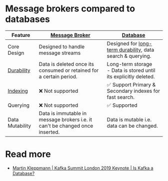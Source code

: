 # Message brokers compared to databases

| Feature                                                                     | [Message Broker](Readme.md)                                                  | [Database](../3_DatabaseServices)                                                                                  |
|-----------------------------------------------------------------------------|------------------------------------------------------------------------------|--------------------------------------------------------------------------------------------------------------------|
| Core Design                                                                 | Designed to handle message streams                                           | Designed for [long-term durability](../3_DatabaseServices/1_ACIDTransactions/Durability.md), data search & querying. |
| [Durability](../3_DatabaseServices/1_ACIDTransactions/Durability.md)          | Data is deleted once its consumed or retained for a certain period.          | Long-term storage<br/>- Data is stored until its explicitly deleted.                                               |
| [Indexing](../3_DatabaseServices/5_DataStructuresUsedInDB/Indexing/Readme.md) | :x: Not supported                                                            | :white_check_mark: Support Primary & Secondary indexes for fast search.                                            |
| Querying                                                                    | :x: Not supported                                                            | :white_check_mark: Supported                                                                                       |
| Data Mutability                                                             | Data is immutable in message brokers i.e. it can't be changed once inserted. | Data is mutable i.e. data can be changed.                                                                          |

# Read more
- [Martin Kleppmann | Kafka Summit London 2019 Keynote | Is Kafka a Database?](https://youtu.be/BuE6JvQE_CY)